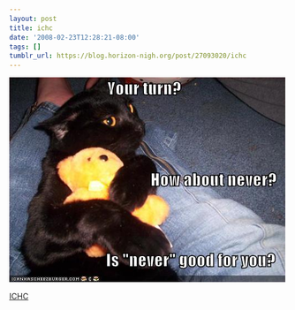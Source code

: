 ```yaml
---
layout: post
title: ichc
date: '2008-02-23T12:28:21-08:00'
tags: []
tumblr_url: https://blog.horizon-nigh.org/post/27093020/ichc
---
```

 ![](/tumblr_files/esMkTd8Se5rzq283TqDRab7q_500.jpg)  

[ICHC](http://icanhascheezburger.com/2008/02/22/funny-pictures-is-never-good-for-you/)

